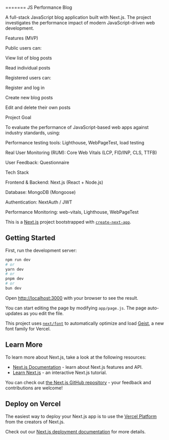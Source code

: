 =======
JS Performance Blog

A full-stack JavaScript blog application built with Next.js.
The project investigates the performance impact of modern JavaScript-driven web development.

Features (MVP)

Public users can:

View list of blog posts

Read individual posts

Registered users can:

Register and log in

Create new blog posts

Edit and delete their own posts

 Project Goal

To evaluate the performance of JavaScript-based web apps against industry standards, using:

Performance testing tools: Lighthouse, WebPageTest, load testing

Real User Monitoring (RUM): Core Web Vitals (LCP, FID/INP, CLS, TTFB)

User Feedback: Questionnaire

Tech Stack

Frontend & Backend: Next.js (React + Node.js)

Database: MongoDB (Mongoose)

Authentication: NextAuth / JWT

Performance Monitoring: web-vitals, Lighthouse, WebPageTest





This is a [Next.js](https://nextjs.org) project bootstrapped with [`create-next-app`](https://github.com/vercel/next.js/tree/canary/packages/create-next-app).

## Getting Started

First, run the development server:

```bash
npm run dev
# or
yarn dev
# or
pnpm dev
# or
bun dev
```

Open [http://localhost:3000](http://localhost:3000) with your browser to see the result.

You can start editing the page by modifying `app/page.js`. The page auto-updates as you edit the file.

This project uses [`next/font`](https://nextjs.org/docs/app/building-your-application/optimizing/fonts) to automatically optimize and load [Geist](https://vercel.com/font), a new font family for Vercel.

## Learn More

To learn more about Next.js, take a look at the following resources:

- [Next.js Documentation](https://nextjs.org/docs) - learn about Next.js features and API.
- [Learn Next.js](https://nextjs.org/learn) - an interactive Next.js tutorial.

You can check out [the Next.js GitHub repository](https://github.com/vercel/next.js) - your feedback and contributions are welcome!

## Deploy on Vercel

The easiest way to deploy your Next.js app is to use the [Vercel Platform](https://vercel.com/new?utm_medium=default-template&filter=next.js&utm_source=create-next-app&utm_campaign=create-next-app-readme) from the creators of Next.js.

Check out our [Next.js deployment documentation](https://nextjs.org/docs/app/building-your-application/deploying) for more details.
